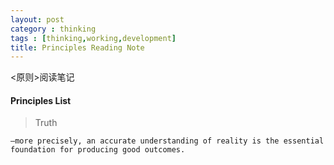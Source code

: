 ```yaml
---
layout: post
category : thinking
tags : [thinking,working,development]
title: Principles Reading Note
---
```


<原则>阅读笔记


#### Principles List

> Truth

	—more precisely, an accurate understanding of reality is the essential foundation for producing good outcomes.
